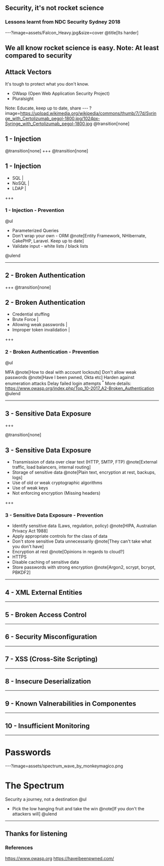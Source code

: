 ## Security, it's not rocket science
### Lessons learnt from NDC Security Sydney 2018

---?image=assets/Falcon_Heavy.jpg&size=cover
@title[Its harder]

We all know rocket science is easy.
Note:
At least compared to security
---
## Attack Vectors
It's tough to protect what you don't know.
- OWasp (Open Web Application Security Project)
- Pluralsight

Note:
Educate, keep up to date, share
--- ?image=https://upload.wikimedia.org/wikipedia/commons/thumb/7/7d/Syringe_with_Certolizumab_pegol-1800.jpg/1024px-Syringe_with_Certolizumab_pegol-1800.jpg
@transition[none]

## 1 - Injection

@transition[none]
+++
@transition[none]

## 1 - Injection

* SQL |
* NoSQL |
* LDAP |

+++

### 1 - Injection - Prevention

@ul

* Parameterized Queries
* Don't wrap your own - ORM @note[Entity Framework, NHibernate, CakePHP, Laravel. Keep up to date]
* Validate input - white lists / black lists

@ulend

---

## 2 - Broken Authentication

+++
@transition[none]

## 2 - Broken Authentication

* Credential stuffing
* Brute Force |
* Allowing weak passwords |
* Improper token invalidation |

+++

### 2 - Broken Authentication - Prevention

@ul

MFA @note[How to deal with account lockouts]
Don't allow weak passwords @note[Have I been pwned, Okta etc]
Harden against enumeration attacks
Delay failed login attempts <sup>*</sup>
More details: https://www.owasp.org/index.php/Top_10-2017_A2-Broken_Authentication
@ulend

---

## 3 - Sensitive Data Exposure

+++

@transition[none]

## 3 - Sensitive Data Exposure

* Transmission of data over clear text (HTTP, SMTP, FTP) @note[External traffic, load balancers, internal routing]
* Storage of sensitive data @note[Plain text, encryption at rest, backups, logs]
* Use of old or weak cryptographic algorithms
* Use of weak keys
* Not enforcing encryption (Missing headers)

+++

### 3 - Sensitive Data Exposure - Prevention

* Identify sensitive data (Laws, regulation, policy) @note[HIPA, Australian Privacy Act 1988]
* Apply appropriate controls for the class of data
* Don't store sensitive Data unnecessarily @note[They can't take what you don't have]
* Encryption at rest @note[Opinions in regards to cloud?]
* HTTPS
* Disable caching of sensitive data
* Store passwords with strong encryption @note[Argon2, scrypt, bcrypt, PBKDF2]
---

## 4 - XML External Entities

---

## 5 - Broken Access Control

---

## 6 - Security Misconfiguration

---

## 7 - XSS (Cross-Site Scripting)

---

## 8 - Insecure Deserialization

---

## 9 - Known Valnerabilities in Componentes

---

## 10 - Insufficient Monitoring

---
# Passwords

---?image=assets/spectrum_wave_by_monkeymagico.png

[comment]: # (Image found at https://monkeymagico.deviantart.com/art/Spectrum-Wave-133641157)

# The Spectrum
<span class="dark-background"><span>Security a journey, not a destination</span></span>
@ul
* Pick the low hanging fruit and take the win @note[If you don't the attackers will]
@ulend

---
## Thanks for listening

### References

https://www.owasp.org
https://haveibeenpwned.com/
